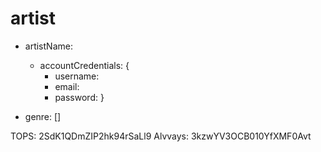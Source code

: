 # artist

- artistName:
  
  - accountCredentials: {
    - username: 
    - email:
    - password:
  }
  
- genre: []




TOPS: 2SdK1QDmZIP2hk94rSaLl9
Alvvays: 3kzwYV3OCB010YfXMF0Avt